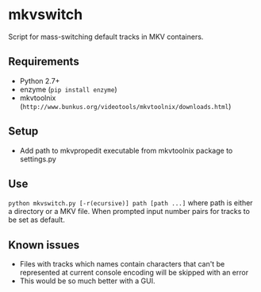 mkvswitch
=========
Script for mass-switching default tracks in MKV containers.

Requirements
------------
* Python 2.7+
* enzyme (`pip install enzyme`)
* mkvtoolnix (`http://www.bunkus.org/videotools/mkvtoolnix/downloads.html`)

Setup
-----
* Add path to mkvpropedit executable from mkvtoolnix package to settings.py

Use
---
`python mkvswitch.py [-r(ecursive)] path [path ...]` where path is either a directory or a MKV file. When prompted input number pairs for tracks to be set as default.

Known issues
------------
* Files with tracks which names contain characters that can't be represented at current console encoding will be skipped with an error
* This would be so much better with a GUI.
